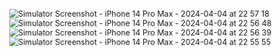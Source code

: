 ![Simulator Screenshot - iPhone 14 Pro Max - 2024-04-04 at 22 57 18](https://github.com/EsM3R/TodoApp/assets/105605335/df9c4d9b-772e-49d5-b741-a0400adcf8ea)
![Simulator Screenshot - iPhone 14 Pro Max - 2024-04-04 at 22 56 48](https://github.com/EsM3R/TodoApp/assets/105605335/3c6f0907-5857-4714-9d2e-124525d24d0a)
![Simulator Screenshot - iPhone 14 Pro Max - 2024-04-04 at 22 56 39](https://github.com/EsM3R/TodoApp/assets/105605335/f6173309-f323-4869-b6cd-a423d78b7ae0)
![Simulator Screenshot - iPhone 14 Pro Max - 2024-04-04 at 22 55 55](https://github.com/EsM3R/TodoApp/assets/105605335/bf11f1ac-5300-4ad0-9ce8-eadab493a677)
